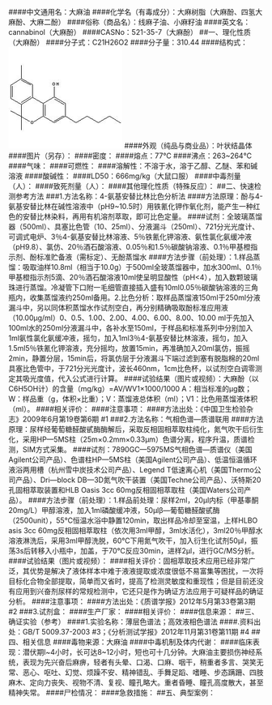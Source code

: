 ####中文通用名：大麻油
####化学名（有毒成分）：大麻树脂（大麻酚、四氢大麻酚、大麻二酚）
####俗称（商品名）：线麻子油、小麻籽油
####英文名：cannabinol（大麻酚）
####CASNo：521-35-7（大麻酚）
##一、理化性质（大麻酚）
####分子式：C21H26O2
####分子量：310.44
####结构式：![结构式](./assets/duwu/大麻油/@0结构式.jpg)
####外观（纯品与商业品）：叶状结晶体
####图片（另存）：
####密度：
####熔点：77℃
####沸点：263~264℃
####气味：
####可燃性：
####溶解性：不溶于水，溶于乙醇、乙醚、苯和碱溶液
####酸碱性：
####LD50：666mg/kg（大鼠口服）
####中毒剂量（人）：
####致死剂量（人）：
####其他理化性质（特殊反应）：
##二、快速检测参考方法
###1.方法名称：4-氨基安替比林比色分析法
####方法原理：酚与4-氨基安替比林在碱性溶液中（pH9~10.5时）用铁氰化钾作氧化剂，能产生一种红色的安替比林染料，再用有机溶剂萃取，即可比色定量。
####试剂：全玻璃蒸馏器（500ml）、具塞比色管（10、25ml）、分液漏斗（250ml）、721分光光度计、可调式电炉、3％4-氨基安替比林溶液、5％铁氰化钾溶液、氨性氯化氨缓冲液（pH9.8）、氯仿、20％酒石酸溶液、0.05％和1.5％碳酸钠溶液、0.1％甲基橙指示剂、酚标准贮备液（需标定）、无酚蒸馏水
####方法步骤（前处理）：1.样品蒸馏：吸取油样10.8ml（相当于10.0g）于500ml全玻蒸馏器中，加水300ml、0.1％甲基橙指示剂5滴、20％酒石酸溶液10ml使呈明显酸性（pH<4），加入数颗玻璃珠进行蒸馏。冷凝管下口附一毛细管直接插入盛有10ml0.05％碳酸钠溶液的三角瓶内，收集蒸馏液约250ml备用。2.比色分析：取样品蒸馏液150ml于250ml分液漏斗中，另以同体积蒸馏水作试剂空白，再分别精确吸取酚标准应用液（10.00μg/ml）0、0.5、1.00、2.00、4.00、6.00、8.00、10.00 ml于先加入100ml水的250ml分液漏斗中，各补水至150ml，于样品和标准系列中分别加入1ml氨性氯化氨缓冲液，摇匀，加入1ml3％4-氨基安替比林溶液，摇匀，加入1.5ml5％铁氰化钾溶液，充分摇均，放置15min，再准确加入20ml氯仿，振摇2min，静置分层，15min后，将氯仿层于分液漏斗下端过滤到塞有脱脂棉的20ml具塞比色管中，于721分光光度计，波长460nm，1cm比色杯，以试剂空白调零测定其吸光度值，代入公式进行计算。
####试验结果（图片或视频）：大麻酚（以C6H5OH计）的含量（mg/kg）=AV/WV1×1000/1000 A：相当标准的μg数；W：样品重（g，体积×比重）；V：蒸馏液总体积（ml）；V1：比色用蒸馏液体积（ml）。
####相关评价：
####注意事项：
####方法出处：《中国卫生检验杂志》2009年6月第19卷第6期 #1
###2.方法名称：气相色谱—质谱联用
####方法原理：尿样经葡萄糖醛酸甙酶酶解后，采取反相固相萃取柱纯化，氮气吹干后衍生化，采用HP—5MS柱（25m×0.2mm×0.33μm）色谱分离，程序升温，质谱检测，SIM方式采集。
####试剂：7890GC—5975MS气相色谱—质谱仪（美国Agilent公司产品）、色谱柱HP—5MS柱（美国Agilent公司产品）、低温恒温循环液浴两用槽（杭州雪中炭技术公司产品）、Legend T低速离心机（美国Thermo公司产品）、Dri—block DB—3D氮气吹干装置（美国Techne公司产品）、沃特斯20孔固相萃取装置和HLB Oasis 3cc 60mg反相固相萃取柱（美国Waters公司产品）。
####方法步骤（前处理）：1.样品前处理：尿样2ml，20μl内标（甲基睾酮20mg/L）甲醇溶液，加入1ml磷酸缓冲液，50μlβ—葡萄糖醛酸甙酶（2500unit），55℃恒温水浴中静置120min，取出样品冷却至室温，上样HLBO asis 3cc 60mg反相固相萃取柱（依次用3ml甲醇，3ml水活化），3ml20％甲醇水溶液淋洗后，采用3ml甲醇洗脱，60℃下用氮气吹干，加入衍生化试剂50μl，振荡3s后转移入小瓶中，加盖，于70℃反应30min，进样2μl，进行GC/MS分析。
####试验结果（图片或视频）：
####相关评价：固相萃取技术应用已经非常广泛，其优势是解决了液体样本中难于液液提取或浓度很低不易富集等困扰，一次将目标化合物全部提取，简单而又省时，提高了检测灵敏度和重现性；但是目前还没有应用到兴奋剂尿样的常规检测中，它还只是作为确证方法应用于可疑样品的确证分析。
####注意事项：
####方法出处：《质谱学报》2012年5月第33卷第3期 #2
###3.试剂盒：
####生产厂家：
####相关评价：
####信息来源：
##三、确证实验（参考）
####1.实验名称：薄层色谱法；高效液相色谱法
####.资料出处：GB/T 5009.37-2003 #3；《分析测试学报》2012年11月第31卷第11期 #4
##四、相关信息
####毒物来源：大麻油
####中毒机制及体内代谢：
####临床表现：潜伏期l~4小时，长可达8~12小时，短也可十几分钟。大麻油主要损伤神经系统，表现为先兴奋后麻痹，轻者有头晕、口渴、口麻、咽干，稍重者多言、哭笑无常、恶心、呕吐、幻觉、烦躁不安、精神错乱、手舞足蹈、嗜睡、步态蹒跚、四肢麻木、定向力丧失、视物不清、复视、瞳孔略大。重者昏睡、瞳孔高度散大，甚至精神失常。
####尸检情况：
####急救措施：
##五、典型案例：
